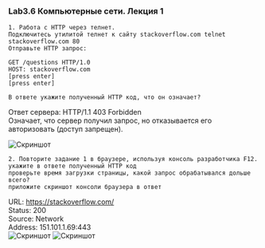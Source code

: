 ### Lab3.6 Компьютерные сети. Лекция 1

```
1. Работа c HTTP через телнет.
Подключитесь утилитой телнет к сайту stackoverflow.com telnet stackoverflow.com 80
Отправьте HTTP запрос:

GET /questions HTTP/1.0
HOST: stackoverflow.com
[press enter]
[press enter]

В ответе укажите полученный HTTP код, что он означает?
```
Ответ сервера: HTTP/1.1 403 Forbidden   
Означает, что сервер получил запрос, но отказывается его авторизовать (доступ запрещен).

![Скриншот](https://github.com/aleksey-raevich/devops-netology/blob/master/Lab3.6/lab36_1.png)

```
2. Повторите задание 1 в браузере, используя консоль разработчика F12.
укажите в ответе полученный HTTP код
проверьте время загрузки страницы, какой запрос обрабатывался дольше всего?
приложите скриншот консоли браузера в ответ
```
URL: https://stackoverflow.com/  
Status: 200  
Source: Network  
Address: 151.101.1.69:443  
![Скриншот](https://github.com/aleksey-raevich/devops-netology/blob/master/Lab3.6/lab36_2.png)
![Скриншот](https://github.com/aleksey-raevich/devops-netology/blob/master/Lab3.6/lab36_3.png)

